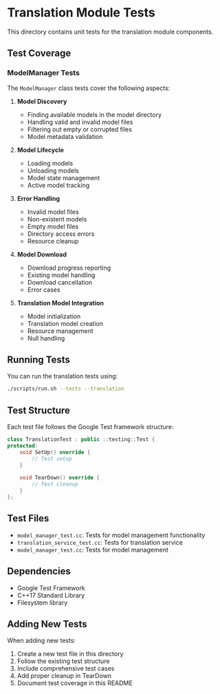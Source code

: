 # Translation Module Tests

This directory contains unit tests for the translation module components.

## Test Coverage

### ModelManager Tests

The `ModelManager` class tests cover the following aspects:

1. **Model Discovery**
   - Finding available models in the model directory
   - Handling valid and invalid model files
   - Filtering out empty or corrupted files
   - Model metadata validation

2. **Model Lifecycle**
   - Loading models
   - Unloading models
   - Model state management
   - Active model tracking

3. **Error Handling**
   - Invalid model files
   - Non-existent models
   - Empty model files
   - Directory access errors
   - Resource cleanup

4. **Model Download**
   - Download progress reporting
   - Existing model handling
   - Download cancellation
   - Error cases

5. **Translation Model Integration**
   - Model initialization
   - Translation model creation
   - Resource management
   - Null handling

## Running Tests

You can run the translation tests using:

```bash
./scripts/run.sh --tests --translation
```

## Test Structure

Each test file follows the Google Test framework structure:

```cpp
class TranslationTest : public ::testing::Test {
protected:
    void SetUp() override {
        // Test setup
    }
    
    void TearDown() override {
        // Test cleanup
    }
};
```

## Test Files

- `model_manager_test.cc`: Tests for model management functionality
- `translation_service_test.cc`: Tests for translation service
- `model_manager_test.cc`: Tests for model management

## Dependencies

- Google Test Framework
- C++17 Standard Library
- Filesystem library

## Adding New Tests

When adding new tests:
1. Create a new test file in this directory
2. Follow the existing test structure
3. Include comprehensive test cases
4. Add proper cleanup in TearDown
5. Document test coverage in this README
